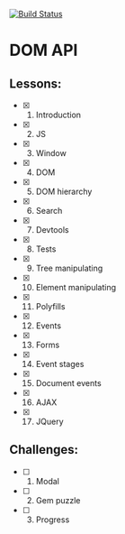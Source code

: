 [![Build Status](https://travis-ci.org/mrchepel/hexlet-other-javascript.svg?branch=master)](https://travis-ci.org/mrchepel/hexlet-other-javascript)

# DOM API
## Lessons:
  - [x] 1. Introduction
  - [x] 2. JS
  - [x] 3. Window
  - [x] 4. DOM
  - [x] 5. DOM hierarchy
  - [x] 6. Search
  - [x] 7. Devtools
  - [x] 8. Tests
  - [x] 9. Tree manipulating
  - [x] 10. Element manipulating
  - [x] 11. Polyfills
  - [x] 12. Events
  - [x] 13. Forms
  - [x] 14. Event stages
  - [x] 15. Document events
  - [x] 16. AJAX
  - [x] 17. JQuery

## Challenges:
  - [ ] 1. Modal
  - [ ] 2. Gem puzzle
  - [ ] 3. Progress
